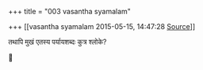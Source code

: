 +++
title = "003 vasantha syamalam"

+++
[[vasantha syamalam	2015-05-15, 14:47:28 [Source](https://groups.google.com/g/samskrita/c/QS8jvYlVkIQ)]]



तथापि मुखं एतस्य पर्यायशब्दः कुत्र श्लोके?



